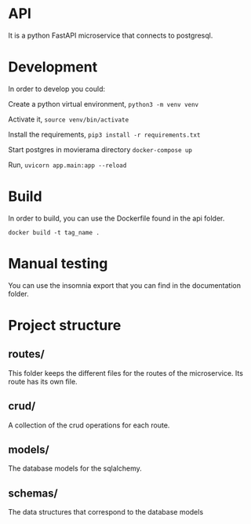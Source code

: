 # API

It is a python FastAPI microservice that connects to postgresql.

# Development
In order to develop you could:

Create a python virtual environment,
`python3 -m venv venv`

Activate it,
`source venv/bin/activate`

Install the requirements,
`pip3 install -r requirements.txt`

Start postgres in movierama directory
`docker-compose up`

Run,
`uvicorn app.main:app --reload`

# Build
In order to build, you can use the Dockerfile found in the api folder.

`docker build -t tag_name .`

# Manual testing
You can use the insomnia export that you can find in the documentation folder.

# Project structure
## routes/
This folder keeps the different files for the routes of the microservice. Its route has its own file.

## crud/
A collection of the crud operations for each route.

## models/
The database models for the sqlalchemy.

## schemas/
The data structures that correspond to the database models


